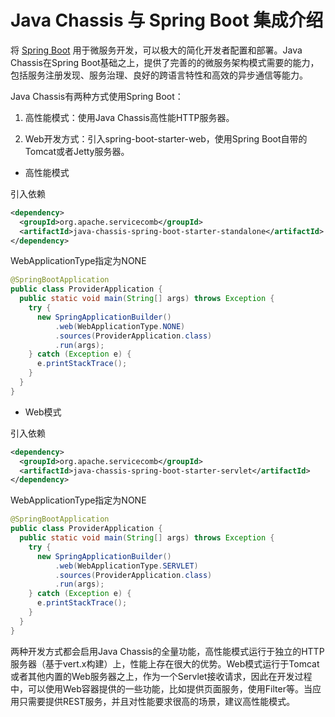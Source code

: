 # Java Chassis 与 Spring Boot 集成介绍

将 [Spring Boot](https://projects.spring.io/spring-boot/) 用于微服务开发，可以极大的简化开发者配置和部署。Java Chassis在Spring Boot基础之上，提供了完善的的微服务架构模式需要的能力，包括服务注册发现、服务治理、良好的跨语言特性和高效的异步通信等能力。 

Java Chassis有两种方式使用Spring Boot：

1. 高性能模式：使用Java Chassis高性能HTTP服务器。

2. Web开发方式：引入spring-boot-starter-web，使用Spring Boot自带的Tomcat或者Jetty服务器。


* 高性能模式

引入依赖

```xml
<dependency>
  <groupId>org.apache.servicecomb</groupId>
  <artifactId>java-chassis-spring-boot-starter-standalone</artifactId>
</dependency>
```

WebApplicationType指定为NONE

```java
@SpringBootApplication
public class ProviderApplication {
  public static void main(String[] args) throws Exception {
    try {
      new SpringApplicationBuilder()
          .web(WebApplicationType.NONE)
          .sources(ProviderApplication.class)
          .run(args);
    } catch (Exception e) {
      e.printStackTrace();
    }
  }
}
```

* Web模式

引入依赖

```xml
<dependency>
  <groupId>org.apache.servicecomb</groupId>
  <artifactId>java-chassis-spring-boot-starter-servlet</artifactId>
</dependency>
```

WebApplicationType指定为NONE

```java
@SpringBootApplication
public class ProviderApplication {
  public static void main(String[] args) throws Exception {
    try {
      new SpringApplicationBuilder()
          .web(WebApplicationType.SERVLET)
          .sources(ProviderApplication.class)
          .run(args);
    } catch (Exception e) {
      e.printStackTrace();
    }
  }
}
```


两种开发方式都会启用Java Chassis的全量功能，高性能模式运行于独立的HTTP服务器（基于vert.x构建）上，性能上存在很大的优势。Web模式运行于Tomcat或者其他内置的Web服务器之上，作为一个Servlet接收请求，因此在开发过程中，可以使用Web容器提供的一些功能，比如提供页面服务，使用Filter等。当应用只需要提供REST服务，并且对性能要求很高的场景，建议高性能模式。
